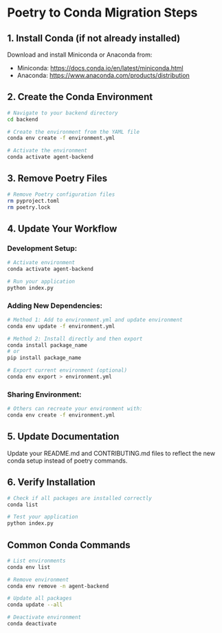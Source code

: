 # Poetry to Conda Migration Steps

## 1. Install Conda (if not already installed)
Download and install Miniconda or Anaconda from:
- Miniconda: https://docs.conda.io/en/latest/miniconda.html
- Anaconda: https://www.anaconda.com/products/distribution

## 2. Create the Conda Environment
```bash
# Navigate to your backend directory
cd backend

# Create the environment from the YAML file
conda env create -f environment.yml

# Activate the environment
conda activate agent-backend
```

## 3. Remove Poetry Files
```bash
# Remove Poetry configuration files
rm pyproject.toml
rm poetry.lock
```

## 4. Update Your Workflow

### Development Setup:
```bash
# Activate environment
conda activate agent-backend

# Run your application
python index.py
```

### Adding New Dependencies:
```bash
# Method 1: Add to environment.yml and update environment
conda env update -f environment.yml

# Method 2: Install directly and then export
conda install package_name
# or
pip install package_name

# Export current environment (optional)
conda env export > environment.yml
```

### Sharing Environment:
```bash
# Others can recreate your environment with:
conda env create -f environment.yml
```

## 5. Update Documentation
Update your README.md and CONTRIBUTING.md files to reflect the new conda setup instead of poetry commands.

## 6. Verify Installation
```bash
# Check if all packages are installed correctly
conda list

# Test your application
python index.py
```

## Common Conda Commands
```bash
# List environments
conda env list

# Remove environment
conda env remove -n agent-backend

# Update all packages
conda update --all

# Deactivate environment
conda deactivate
```